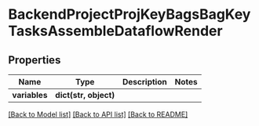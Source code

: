 # BackendProjectProjKeyBagsBagKeyTasksAssembleDataflowRender

## Properties
Name | Type | Description | Notes
------------ | ------------- | ------------- | -------------
**variables** | **dict(str, object)** |  | 

[[Back to Model list]](../README.md#documentation-for-models) [[Back to API list]](../README.md#documentation-for-api-endpoints) [[Back to README]](../README.md)


